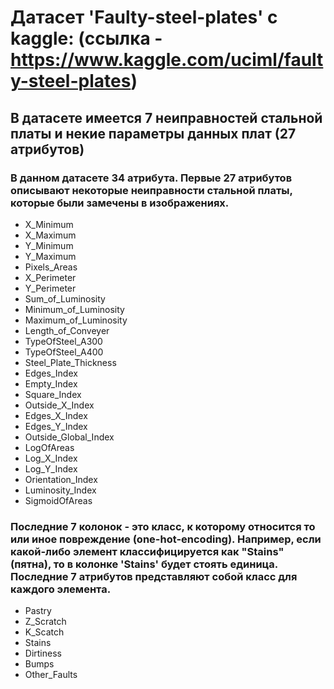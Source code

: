 # Датасет 'Faulty-steel-plates' с kaggle: (ссылка - https://www.kaggle.com/uciml/faulty-steel-plates)

## В датасете имеется 7 неиправностей стальной платы и некие параметры данных плат (27 атрибутов)
### В данном датасете 34 атрибута. Первые 27 атрибутов описывают некоторые неиправности стальной платы, которые были замечены в изображениях.

- X_Minimum
- X_Maximum
- Y_Minimum
- Y_Maximum
- Pixels_Areas
- X_Perimeter
- Y_Perimeter
- Sum_of_Luminosity
- Minimum_of_Luminosity
- Maximum_of_Luminosity
- Length_of_Conveyer
- TypeOfSteel_A300
- TypeOfSteel_A400
- Steel_Plate_Thickness
- Edges_Index
- Empty_Index
- Square_Index
- Outside_X_Index
- Edges_X_Index
- Edges_Y_Index
- Outside_Global_Index
- LogOfAreas
- Log_X_Index
- Log_Y_Index
- Orientation_Index
- Luminosity_Index
- SigmoidOfAreas
### Последние 7 колонок - это класс, к которому относится то или иное повреждение (one-hot-encoding). Например, если какой-либо элемент классифицируется как "Stains" (пятна), то в колонке 'Stains' будет стоять единица. Последние 7 атрибутов представляют собой класс для каждого элемента.

- Pastry
- Z_Scratch
- K_Scatch
- Stains
- Dirtiness
- Bumps
- Other_Faults
